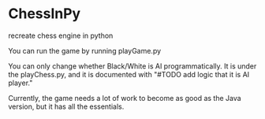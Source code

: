 # ChessInPy

recreate chess engine in python

You can run the game by running playGame.py

You can only change whether Black/White is AI programmatically.
It is under the playChess.py, and it is documented with "#TODO add logic that it is AI player."

Currently, the game needs a lot of work to become as good as the Java version, but it has all the essentials.
